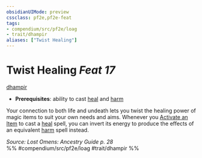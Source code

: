 ```yaml
---
obsidianUIMode: preview
cssclass: pf2e,pf2e-feat
tags:
- compendium/src/pf2e/loag
- trait/dhampir
aliases: ["Twist Healing"]
---
```

# Twist Healing  *Feat 17*  
[dhampir](rules/traits/dhampir-b1.md "Dhampir Ancestry & Heritage Trait")  

- **Prerequisites**: ability to cast [heal](compendium/spells/heal.md) and [harm](compendium/spells/harm.md)

Your connection to both life and undeath lets you twist the healing power of magic items to suit your own needs and aims. Whenever you [Activate an Item](rules/actions/activate-an-item.md) to cast a [heal](compendium/spells/heal.md) spell, you can invert its energy to produce the effects of an equivalent [harm](compendium/spells/harm.md) spell instead.

*Source: Lost Omens: Ancestry Guide p. 28*  
%% #compendium/src/pf2e/loag #trait/dhampir %%
